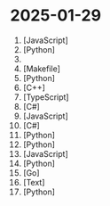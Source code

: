 # 2025-01-29

1. [](https://github.comundefined "✯ 可直连访问的电视/广播图标库与相关工具项目 ✯ 🔕 永久免费 直连访问 完整开源 不断完善的台标 支持IPv4/IPv6双栈访问 🔕") [JavaScript]
2. [](https://github.comundefined "😎丰富生态、🧩支持扩展、🦄多模态 - 大模型原生即时通信机器人平台 🤖 | 适配 QQ / QQ频道 / OneBot / 企业微信（wecom） 等多种消息平台 | 支持 OpenAI GPT、ChatGPT、Dify、Claude、Gemini、Ollama、Gitee AI、DeepSeek、Moonshot、ChatGLM、xAI 等 LLM 的机器人 / Agent 平台") [Python]
3. [](https://github.comundefined "如何将ChatGPT调教成一只猫娘") 
4. [](https://github.comundefined "IPTV checker tool for Docker && Desktop && CMD, check your playlist is available") [Makefile]
5. [](https://github.comundefined "🚀 一键部署！真正的 AI 聊天机器人！支持ChatGPT、DeepSeek、Claude、Gemini、ChatGLM、文心一言、讯飞星火，多账号，人设调教，虚拟女仆、图片渲染、语音发送 | 支持 QQ、Telegram、Discord、微信 等平台") [Python]
6. [](https://github.comundefined "Qt based cross-platform GUI proxy configuration manager (backend: sing-box)") [C++]
7. [](https://github.comundefined "截屏 离线OCR 搜索翻译 以图搜图 贴图 录屏 万向滚动截屏 屏幕翻译 Screenshot Offline OCR Search Translate Search for picture Paste the picture on the screen Screen recorder Omnidirectional scrolling screenshot Screen translator") [TypeScript]
8. [](https://github.comundefined "B 站（bilibili）自动任务工具，支持docker、青龙、k8s等多种部署方式。敏感肌也能用。") [C#]
9. [](https://github.comundefined "本文原文由知名 Hacker Eric S. Raymond 所撰寫，教你如何正確的提出技術問題並獲得你滿意的答案。") [JavaScript]
10. [](https://github.comundefined "虚拟桌宠模拟器 一个开源的桌宠软件, 可以内置到任何WPF应用程序") [C#]
11. [](https://github.comundefined "🚀「Douyin_TikTok_Download_API」是一个开箱即用的高性能异步抖音、快手、TikTok、Bilibili数据爬取工具，支持API调用，在线批量解析及下载。") [Python]
12. [](https://github.comundefined "✨易上手的多平台 LLM 聊天机器人及开发框架✨。支持 QQ、QQ频道、Telegram、微信平台(Gewechat, Vchat)、内置 Web Chat，OpenAI GPT、Ollama、DeepSeek、Llama、GLM、Gemini、OneAPI、LLMTuner，支持 LLM Agent 插件开发，可视化面板。一键部署。支持 Dify 工作流、代码执行器、Whisper 语音转文字。") [Python]
13. [](https://github.comundefined "🤖一个基于 WeChaty 结合 OpenAi ChatGPT / Kimi / 讯飞等Ai服务实现的微信机器人 ，可以用来帮助你自动回复微信消息，或者管理微信群/好友，检测僵尸粉等...") [JavaScript]
14. [](https://github.comundefined "分享 GitHub 上有趣、入门级的开源项目。Share interesting, entry-level open source projects on GitHub.") [Python]
15. [](https://github.comundefined "极客时间课程下载器，支持下载极客时间专栏/视频课/每日一课/大厂实践/训练营视频") [Go]
16. [](https://github.comundefined "游戏戴森球计划的**工厂**蓝图仓库") [Text]
17. [](https://github.comundefined "TeleChat: 🤖️ an AI chat Telegram bot can Web Search Powered by GPT-3.5/4/4 Turbo/4o, DALL·E 3, Groq, Gemini 1.5 Pro/Flash and the official Claude2.1/3/3.5 API using Python on Zeabur, fly.io and Replit.") [Python]
